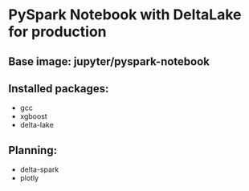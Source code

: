 # PySpark Notebook with DeltaLake for production

## Base image: jupyter/pyspark-notebook
## Installed packages:
- gcc
- xgboost
- delta-lake

## Planning:
- delta-spark
- plotly
